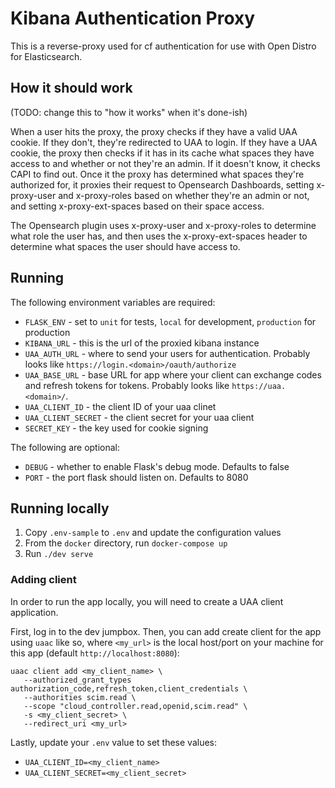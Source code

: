 # Kibana Authentication Proxy

This is a reverse-proxy used for cf authentication for use with Open Distro for Elasticsearch.

## How it should work

(TODO: change this to "how it works" when it's done-ish)

When a user hits the proxy, the proxy checks if they have a valid UAA cookie.
If they don't, they're redirected to UAA to login.
If they have a UAA cookie, the proxy then checks if it has in its cache what
spaces they have access to and whether or not they're an admin. If it doesn't
know, it checks CAPI to find out.
Once it the proxy has determined what spaces they're authorized for, it proxies their request to Opensearch Dashboards, setting x-proxy-user and x-proxy-roles based on whether
they're an admin or not, and setting x-proxy-ext-spaces based on their space access.

The Opensearch plugin uses x-proxy-user and x-proxy-roles to determine what role
the user has, and then uses the x-proxy-ext-spaces header to determine what
spaces the user should have access to.

## Running

The following environment variables are required:

- `FLASK_ENV` - set to `unit` for tests, `local` for development, `production` for production
- `KIBANA_URL` - this is the url of the proxied kibana instance
- `UAA_AUTH_URL` - where to send your users for authentication. Probably looks like `https://login.<domain>/oauth/authorize`
- `UAA_BASE_URL` - base URL for app where your client can exchange codes and refresh tokens for tokens. Probably looks like `https://uaa.<domain>/`.
- `UAA_CLIENT_ID` - the client ID of your uaa clinet
- `UAA_CLIENT_SECRET` - the client secret for your uaa client
- `SECRET_KEY` - the key used for cookie signing

The following are optional:

- `DEBUG` - whether to enable Flask's debug mode. Defaults to false
- `PORT` -  the port flask should listen on. Defaults to 8080

## Running locally

1. Copy `.env-sample` to `.env` and update the configuration values
1. From the `docker` directory, run `docker-compose up`
1. Run `./dev serve`

### Adding client

In order to run the app locally, you will need to create a UAA client application.

First, log in to the dev jumpbox. Then, you can add create client for the app using `uaac` like so,
where `<my_url>` is the local host/port on your machine for this app (default `http://localhost:8080`):

```shell
uaac client add <my_client_name> \
   --authorized_grant_types authorization_code,refresh_token,client_credentials \
   --authorities scim.read \
   --scope "cloud_controller.read,openid,scim.read" \
   -s <my_client_secret> \
   --redirect_uri <my_url>
```

Lastly, update your `.env` value to set these values:

- `UAA_CLIENT_ID=<my_client_name>`
- `UAA_CLIENT_SECRET=<my_client_secret>`
